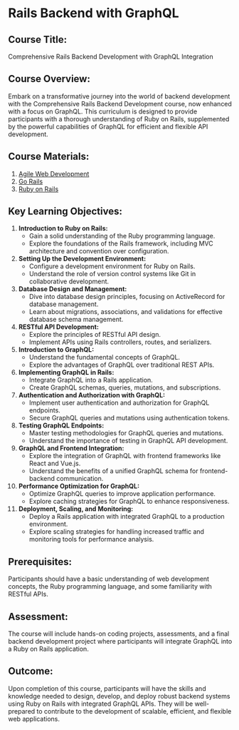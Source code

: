 # Rails Backend with GraphQL

## **Course Title:**

Comprehensive Rails Backend Development with GraphQL Integration

## **Course Overview:**

Embark on a transformative journey into the world of backend development with the Comprehensive Rails Backend Development course, now enhanced with a focus on GraphQL. This curriculum is designed to provide participants with a thorough understanding of Ruby on Rails, supplemented by the powerful capabilities of GraphQL for efficient and flexible API development.

## **Course Materials:**

1. [Agile Web Development](https://pragprog.com/titles/rails7/agile-web-development-with-rails-7)
2. [Go Rails](https://gorails.com/episodes/rails-for-beginners-part-1-installing-ruby-on-rails)
3. [Ruby on Rails](https://rubyonrails.org/)

## **Key Learning Objectives:**

1. **Introduction to Ruby on Rails:**
    - Gain a solid understanding of the Ruby programming language.
    - Explore the foundations of the Rails framework, including MVC architecture and convention over configuration.
2. **Setting Up the Development Environment:**
    - Configure a development environment for Ruby on Rails.
    - Understand the role of version control systems like Git in collaborative development.
3. **Database Design and Management:**
    - Dive into database design principles, focusing on ActiveRecord for database management.
    - Learn about migrations, associations, and validations for effective database schema management.
4. **RESTful API Development:**
    - Explore the principles of RESTful API design.
    - Implement APIs using Rails controllers, routes, and serializers.
5. **Introduction to GraphQL:**
    - Understand the fundamental concepts of GraphQL.
    - Explore the advantages of GraphQL over traditional REST APIs.
6. **Implementing GraphQL in Rails:**
    - Integrate GraphQL into a Rails application.
    - Create GraphQL schemas, queries, mutations, and subscriptions.
7. **Authentication and Authorization with GraphQL:**
    - Implement user authentication and authorization for GraphQL endpoints.
    - Secure GraphQL queries and mutations using authentication tokens.
8. **Testing GraphQL Endpoints:**
    - Master testing methodologies for GraphQL queries and mutations.
    - Understand the importance of testing in GraphQL API development.
9. **GraphQL and Frontend Integration:**
    - Explore the integration of GraphQL with frontend frameworks like React and Vue.js.
    - Understand the benefits of a unified GraphQL schema for frontend-backend communication.
10. **Performance Optimization for GraphQL:**
    - Optimize GraphQL queries to improve application performance.
    - Explore caching strategies for GraphQL to enhance responsiveness.
11. **Deployment, Scaling, and Monitoring:**
    - Deploy a Rails application with integrated GraphQL to a production environment.
    - Explore scaling strategies for handling increased traffic and monitoring tools for performance analysis.

## **Prerequisites:**

Participants should have a basic understanding of web development concepts, the Ruby programming language, and some familiarity with RESTful APIs.

## **Assessment:**

The course will include hands-on coding projects, assessments, and a final backend development project where participants will integrate GraphQL into a Ruby on Rails application.

## **Outcome:**

Upon completion of this course, participants will have the skills and knowledge needed to design, develop, and deploy robust backend systems using Ruby on Rails with integrated GraphQL APIs. They will be well-prepared to contribute to the development of scalable, efficient, and flexible web applications.
